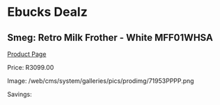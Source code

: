 
# Ebucks Dealz
## Smeg: Retro Milk Frother - White MFF01WHSA
[Product Page](https://www.ebucks.com/web/shop/productSelected.do?prodId=1231263357&catId=1196428103)

Price: R3099.00

Image: /web/cms/system/galleries/pics/prodimg/71953PPPP.png

Savings: 


	